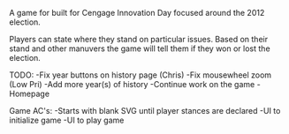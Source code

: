 A game for built for Cengage Innovation Day focused around the 2012 election. 

Players can state where they stand on particular issues. Based on their stand and other manuvers the game will tell them
if they won or lost the election.

TODO:
-Fix year buttons on history page (Chris)
-Fix mousewheel zoom (Low Pri)
-Add more year(s) of history
-Continue work on the game
-Homepage

Game AC's:
-Starts with blank SVG until player stances are declared
-UI to initialize game
-UI to play game